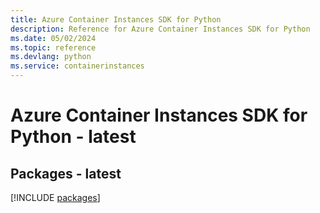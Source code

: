 ```yaml
---
title: Azure Container Instances SDK for Python
description: Reference for Azure Container Instances SDK for Python
ms.date: 05/02/2024
ms.topic: reference
ms.devlang: python
ms.service: containerinstances
---
```

# Azure Container Instances SDK for Python - latest
## Packages - latest
[!INCLUDE [packages](container-instances-index.md)]